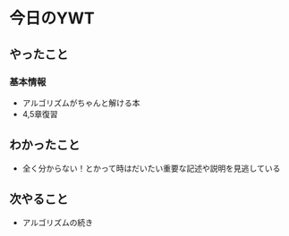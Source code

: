 # 今日のYWT

## やったこと

### 基本情報

- アルゴリズムがちゃんと解ける本
- 4,5章復習

## わかったこと

- 全く分からない！とかって時はだいたい重要な記述や説明を見逃している

## 次やること

- アルゴリズムの続き
